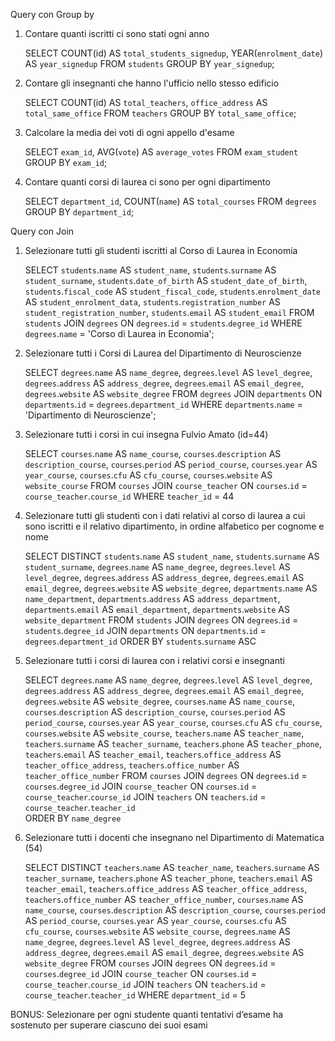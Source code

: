 Query con Group by

1.  Contare quanti iscritti ci sono stati ogni anno

    SELECT
    COUNT(id)
    AS `total_students_signedup`, YEAR(`enrolment_date`) AS `year_signedup`
    FROM `students`
    GROUP BY `year_signedup`;

2.  Contare gli insegnanti che hanno l'ufficio nello stesso edificio

    SELECT
    COUNT(id)
    AS `total_teachers`, `office_address` AS `total_same_office`
    FROM `teachers`
    GROUP BY `total_same_office`;

3.  Calcolare la media dei voti di ogni appello d'esame

    SELECT `exam_id`,
    AVG(`vote`)
    AS `average_votes`
    FROM `exam_student`
    GROUP BY `exam_id`;

4.  Contare quanti corsi di laurea ci sono per ogni dipartimento

    SELECT `department_id`,
    COUNT(`name`) AS `total_courses`
    FROM `degrees`
    GROUP BY `department_id`;

Query con Join

1.  Selezionare tutti gli studenti iscritti al Corso di Laurea in Economia

    SELECT `students`.`name` AS `student_name`, `students`.`surname` AS `student_surname`, `students`.`date_of_birth` AS `student_date_of_birth`, `students`.`fiscal_code` AS `student_fiscal_code`, `students`.`enrolment_date` AS `student_enrolment_data`, `students`.`registration_number` AS `student_registration_number`, `students`.`email` AS `student_email`
    FROM `students`
    JOIN `degrees` ON `degrees`.`id` = `students`.`degree_id`
    WHERE `degrees`.`name` = 'Corso di Laurea in Economia';

2.  Selezionare tutti i Corsi di Laurea del Dipartimento di Neuroscienze

    SELECT `degrees`.`name` AS `name_degree`, `degrees`.`level` AS `level_degree`, `degrees`.`address` AS `address_degree`, `degrees`.`email` AS `email_degree`, `degrees`.`website` AS `website_degree`
    FROM `degrees`
    JOIN `departments` ON `departments`.`id` = `degrees`.`department_id`
    WHERE `departments`.`name` = 'Dipartimento di Neuroscienze';

3.  Selezionare tutti i corsi in cui insegna Fulvio Amato (id=44)

    SELECT `courses`.`name` AS `name_course`, `courses`.`description` AS `description_course`, `courses`.`period` AS `period_course`, `courses`.`year` AS `year_course`, `courses`.`cfu` AS `cfu_course`, `courses`.`website` AS `website_course`
    FROM `courses`
    JOIN `course_teacher` ON `courses`.`id` = `course_teacher`.`course_id`
    WHERE `teacher_id` = 44

4.  Selezionare tutti gli studenti con i dati relativi al corso di laurea a cui sono iscritti e il relativo dipartimento, in ordine alfabetico per cognome e nome

    SELECT DISTINCT `students`.`name` AS `student_name`, `students`.`surname` AS `student_surname`, `degrees`.`name` AS `name_degree`, `degrees`.`level` AS `level_degree`, `degrees`.`address` AS `address_degree`, `degrees`.`email` AS `email_degree`, `degrees`.`website` AS `website_degree`, `departments`.`name` AS `name_department`, `departments`.`address` AS `address_department`, `departments`.`email` AS `email_department`, `departments`.`website` AS `website_department`
    FROM `students`
    JOIN `degrees` ON `degrees`.`id` = `students`.`degree_id`
    JOIN `departments` ON `departments`.`id` = `degrees`.`department_id`
    ORDER BY `students`.`surname` ASC

5.  Selezionare tutti i corsi di laurea con i relativi corsi e insegnanti

    SELECT `degrees`.`name` AS `name_degree`, `degrees`.`level` AS `level_degree`, `degrees`.`address` AS `address_degree`, `degrees`.`email` AS `email_degree`, `degrees`.`website` AS `website_degree`, `courses`.`name` AS `name_course`, `courses`.`description` AS `description_course`, `courses`.`period` AS `period_course`, `courses`.`year` AS `year_course`, `courses`.`cfu` AS `cfu_course`, `courses`.`website` AS `website_course`, `teachers`.`name` AS `teacher_name`, `teachers`.`surname` AS `teacher_surname`, `teachers`.`phone` AS `teacher_phone`, `teachers`.`email` AS `teacher_email`, `teachers`.`office_address` AS `teacher_office_address`, `teachers`.`office_number` AS `teacher_office_number`
    FROM `courses`
    JOIN `degrees` ON `degrees`.`id` = `courses`.`degree_id`
    JOIN `course_teacher` ON `courses`.`id` = `course_teacher`.`course_id`
    JOIN `teachers` ON `teachers`.`id` = `course_teacher`.`teacher_id`  
    ORDER BY `name_degree`

6.  Selezionare tutti i docenti che insegnano nel Dipartimento di Matematica (54)

    SELECT DISTINCT `teachers`.`name` AS `teacher_name`, `teachers`.`surname` AS `teacher_surname`, `teachers`.`phone` AS `teacher_phone`, `teachers`.`email` AS `teacher_email`, `teachers`.`office_address` AS `teacher_office_address`, `teachers`.`office_number` AS `teacher_office_number`, `courses`.`name` AS `name_course`, `courses`.`description` AS `description_course`, `courses`.`period` AS `period_course`, `courses`.`year` AS `year_course`, `courses`.`cfu` AS `cfu_course`, `courses`.`website` AS `website_course`, `degrees`.`name` AS `name_degree`, `degrees`.`level` AS `level_degree`, `degrees`.`address` AS `address_degree`, `degrees`.`email` AS `email_degree`, `degrees`.`website` AS `website_degree`
    FROM `courses`
    JOIN `degrees` ON `degrees`.`id` = `courses`.`degree_id`
    JOIN `course_teacher` ON `courses`.`id` = `course_teacher`.`course_id`
    JOIN `teachers` ON `teachers`.`id` = `course_teacher`.`teacher_id`
    WHERE `department_id` = 5

BONUS: Selezionare per ogni studente quanti tentativi d’esame ha sostenuto per superare ciascuno dei suoi esami
